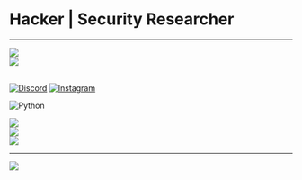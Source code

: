 # **Hacker | Security Researcher**
---

<a href="https://tryhackme.com/p/g0dmax55">
<img src="https://tryhackme-badges.s3.amazonaws.com/g0dmax55.png" </img
</a> 
<br>
<a href="https://wigle.net">
<img src="https://wigle.net/bi/b6V_V5nKL5yQs0s2xMO7sQ.png"> </img
</a> 
<br>
<br>

[![Discord](https://img.shields.io/badge/Discord-%237289DA.svg?logo=discord&logoColor=white)](https://github.com/g0dmax55/threadx-discord-invitation-link.git) [![Instagram](https://img.shields.io/badge/Instagram-%23E4405F.svg?logo=Instagram&logoColor=white)](https://instagram.com/g0dmax55) 


![Python](https://img.shields.io/badge/python-3670A0?style=for-the-badge&logo=python&logoColor=ffdd54)

![](https://github-readme-stats.vercel.app/api?username=g0dmax55&theme=dark&hide_border=false&include_all_commits=true&count_private=true)<br/>
![](https://github-readme-streak-stats.herokuapp.com/?user=g0dmax55&theme=dark&hide_border=false)<br/>
![](https://github-readme-stats.vercel.app/api/top-langs/?username=g0dmax55&theme=dark&hide_border=false&include_all_commits=true&count_private=true&layout=compact)

---
[![](https://visitcount.itsvg.in/api?id=g0dmax55&icon=0&color=0)](https://visitcount.itsvg.in)
